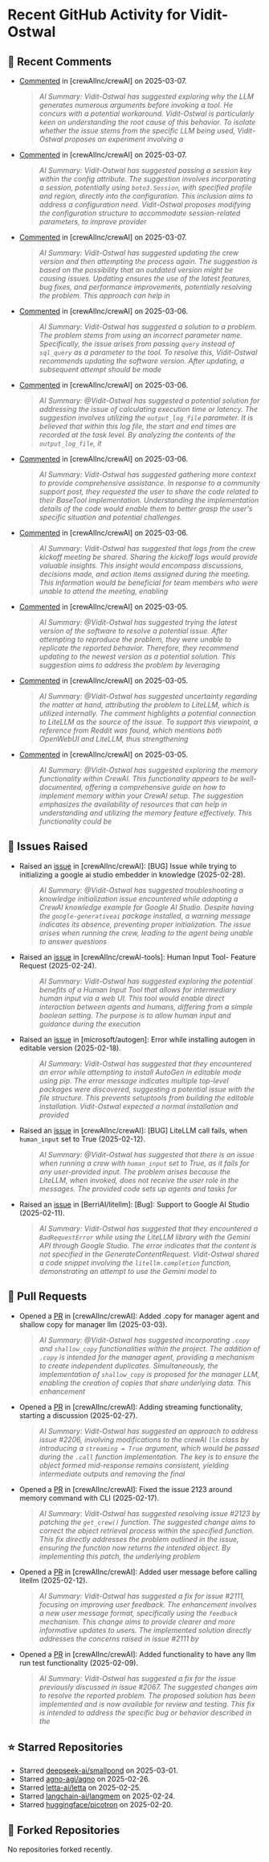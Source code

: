 # Recent GitHub Activity for Vidit-Ostwal

## 💬 Recent Comments
- [Commented](https://github.com/crewAIInc/crewAI/issues/2288#issuecomment-2706538369) in [crewAIInc/crewAI] on 2025-03-07.
  > *AI Summary: Vidit-Ostwal has suggested exploring why the LLM generates numerous arguments before invoking a tool. He concurs with a potential workaround. Vidit-Ostwal is particularly keen on understanding the root cause of this behavior. To isolate whether the issue stems from the specific LLM being used, Vidit-Ostwal proposes an experiment involving a*
- [Commented](https://github.com/crewAIInc/crewAI/issues/2299#issuecomment-2706530675) in [crewAIInc/crewAI] on 2025-03-07.
  > *AI Summary: Vidit-Ostwal has suggested passing a session key within the config attribute. The suggestion involves incorporating a session, potentially using `boto3.Session`, with specified profile and region, directly into the configuration. This inclusion aims to address a configuration need. Vidit-Ostwal proposes modifying the configuration structure to accommodate session-related parameters, to improve provider*
- [Commented](https://github.com/crewAIInc/crewAI/issues/1998#issuecomment-2706313002) in [crewAIInc/crewAI] on 2025-03-07.
  > *AI Summary: Vidit-Ostwal has suggested updating the crew version and then attempting the process again. The suggestion is based on the possibility that an outdated version might be causing issues. Updating ensures the use of the latest features, bug fixes, and performance improvements, potentially resolving the problem. This approach can help in*
- [Commented](https://github.com/crewAIInc/crewAI/issues/1866#issuecomment-2704446036) in [crewAIInc/crewAI] on 2025-03-06.
  > *AI Summary: Vidit-Ostwal has suggested a solution to a problem. The problem stems from using an incorrect parameter name. Specifically, the issue arises from passing `query` instead of `sql_query` as a parameter to the tool. To resolve this, Vidit-Ostwal recommends updating the software version. After updating, a subsequent attempt should be made*
- [Commented](https://github.com/crewAIInc/crewAI/issues/1875#issuecomment-2704429873) in [crewAIInc/crewAI] on 2025-03-06.
  > *AI Summary: @Vidit-Ostwal has suggested a potential solution for addressing the issue of calculating execution time or latency. The suggestion involves utilizing the `output_log_file` parameter. It is believed that within this log file, the start and end times are recorded at the task level. By analyzing the contents of the `output_log_file`, it*
- [Commented](https://github.com/crewAIInc/crewAI/issues/2288#issuecomment-2704377369) in [crewAIInc/crewAI] on 2025-03-06.
  > *AI Summary: Vidit-Ostwal has suggested gathering more context to provide comprehensive assistance. In response to a community support post, they requested the user to share the code related to their BaseTool implementation. Understanding the implementation details of the code would enable them to better grasp the user's specific situation and potential challenges.*
- [Commented](https://github.com/crewAIInc/crewAI/issues/2294#issuecomment-2704225087) in [crewAIInc/crewAI] on 2025-03-06.
  > *AI Summary: Vidit-Ostwal has suggested that logs from the crew kickoff meeting be shared. Sharing the kickoff logs would provide valuable insights. This insight would encompass discussions, decisions made, and action items assigned during the meeting. This information would be beneficial for team members who were unable to attend the meeting, enabling*
- [Commented](https://github.com/crewAIInc/crewAI/issues/1882#issuecomment-2701818692) in [crewAIInc/crewAI] on 2025-03-05.
  > *AI Summary: @Vidit-Ostwal has suggested trying the latest version of the software to resolve a potential issue. After attempting to reproduce the problem, they were unable to replicate the reported behavior. Therefore, they recommend updating to the newest version as a potential solution. This suggestion aims to address the problem by leveraging*
- [Commented](https://github.com/crewAIInc/crewAI/issues/2282#issuecomment-2701402365) in [crewAIInc/crewAI] on 2025-03-05.
  > *AI Summary: @Vidit-Ostwal has suggested uncertainty regarding the matter at hand, attributing the problem to LiteLLM, which is utilized internally. The comment highlights a potential connection to LiteLLM as the source of the issue. To support this viewpoint, a reference from Reddit was found, which mentions both OpenWebUI and LiteLLM, thus strengthening*
- [Commented](https://github.com/crewAIInc/crewAI/issues/2284#issuecomment-2701361461) in [crewAIInc/crewAI] on 2025-03-05.
  > *AI Summary: @Vidit-Ostwal has suggested exploring the memory functionality within CrewAI. This functionality appears to be well-documented, offering a comprehensive guide on how to implement memory within your CrewAI setup. The suggestion emphasizes the availability of resources that can help in understanding and utilizing the memory feature effectively. This functionality could be*

## 🐛 Issues Raised
- Raised an [issue](https://github.com/crewAIInc/crewAI/issues/2255) in [crewAIInc/crewAI]: [BUG] Issue while trying to initializing a google ai studio embedder in knowledge (2025-02-28).
  > *AI Summary: @Vidit-Ostwal has suggested troubleshooting a knowledge initialization issue encountered while adapting a CrewAI knowledge example for Google AI Studio. Despite having the `google-generativeai` package installed, a warning message indicates its absence, preventing proper initialization. The issue arises when running the crew, leading to the agent being unable to answer questions*
- Raised an [issue](https://github.com/crewAIInc/crewAI-tools/issues/223) in [crewAIInc/crewAI-tools]: Human Input Tool- Feature Request (2025-02-24).
  > *AI Summary: Vidit-Ostwal has suggested exploring the potential benefits of a Human Input Tool that allows for intermediary human input via a web UI. This tool would enable direct interaction between agents and humans, differing from a simple boolean setting. The purpose is to allow human input and guidance during the execution*
- Raised an [issue](https://github.com/microsoft/autogen/issues/5591) in [microsoft/autogen]: Error while installing autogen in editable version (2025-02-18).
  > *AI Summary: Vidit-Ostwal has suggested that they encountered an error while attempting to install AutoGen in editable mode using pip. The error message indicates multiple top-level packages were discovered, suggesting a potential issue with the file structure. This prevents setuptools from building the editable installation. Vidit-Ostwal expected a normal installation and provided*
- Raised an [issue](https://github.com/crewAIInc/crewAI/issues/2111) in [crewAIInc/crewAI]: [BUG] LiteLLM call fails, when `human_input` set to True (2025-02-12).
  > *AI Summary: @Vidit-Ostwal has suggested that there is an issue when running a crew with `human_input` set to True, as it fails for any user-provided input. The problem arises because the LiteLLM, when invoked, does not receive the user role in the messages. The provided code sets up agents and tasks for*
- Raised an [issue](https://github.com/BerriAI/litellm/issues/8467) in [BerriAI/litellm]: [Bug]: Support to Google AI Studio (2025-02-11).
  > *AI Summary: Vidit-Ostwal has suggested that they encountered a `BadRequestError` while using the LiteLLM library with the Gemini API through Google Studio. The error indicates that the content is not specified in the GenerateContentRequest. Vidit-Ostwal shared a code snippet involving the `litellm.completion` function, demonstrating an attempt to use the Gemini model to*

## 🚀 Pull Requests
- Opened a [PR](https://github.com/crewAIInc/crewAI/pull/2265) in [crewAIInc/crewAI]: Added .copy for manager agent and shallow copy for manager llm (2025-03-03).
  > *AI Summary: @Vidit-Ostwal has suggested incorporating `.copy` and `shallow_copy` functionalities within the project. The addition of `.copy` is intended for the manager agent, providing a mechanism to create independent duplicates. Simultaneously, the implementation of `shallow_copy` is proposed for the manager LLM, enabling the creation of copies that share underlying data. This enhancement*
- Opened a [PR](https://github.com/crewAIInc/crewAI/pull/2247) in [crewAIInc/crewAI]: Adding streaming functionality, starting a discussion (2025-02-27).
  > *AI Summary: Vidit-Ostwal has suggested an approach to address issue #2206, involving modifications to the crewAI `llm` class by introducing a `streaming = True` argument, which would be passed during the `.call` function implementation. The key is to ensure the object formed mid-response remains consistent, yielding intermediate outputs and removing the final*
- Opened a [PR](https://github.com/crewAIInc/crewAI/pull/2155) in [crewAIInc/crewAI]: Fixed the issue 2123 around memory command with CLI (2025-02-17).
  > *AI Summary: Vidit-Ostwal has suggested resolving issue #2123 by patching the `get_crew()` function. The suggested change aims to correct the object retrieval process within the specified function. This fix directly addresses the problem outlined in the issue, ensuring the function now returns the intended object. By implementing this patch, the underlying problem*
- Opened a [PR](https://github.com/crewAIInc/crewAI/pull/2112) in [crewAIInc/crewAI]: Added user message before calling litellm (2025-02-12).
  > *AI Summary: Vidit-Ostwal has suggested a fix for issue #2111, focusing on improving user feedback. The enhancement involves a new user message format, specifically using the `feedback` mechanism. This change aims to provide clearer and more informative updates to users. The implemented solution directly addresses the concerns raised in issue #2111 by*
- Opened a [PR](https://github.com/crewAIInc/crewAI/pull/2071) in [crewAIInc/crewAI]: Added functionality to have any llm run test functionality (2025-02-09).
  > *AI Summary: Vidit-Ostwal has suggested a fix for the issue previously discussed in issue #2067. The suggested changes aim to resolve the reported problem. The proposed solution has been implemented and is now available for review and testing. This fix is intended to address the specific bug or behavior described in the*

## ⭐ Starred Repositories
- Starred [deepseek-ai/smallpond](https://github.com/deepseek-ai/smallpond) on 2025-03-01.
- Starred [agno-agi/agno](https://github.com/agno-agi/agno) on 2025-02-26.
- Starred [letta-ai/letta](https://github.com/letta-ai/letta) on 2025-02-25.
- Starred [langchain-ai/langmem](https://github.com/langchain-ai/langmem) on 2025-02-24.
- Starred [huggingface/picotron](https://github.com/huggingface/picotron) on 2025-02-20.

## 🍴 Forked Repositories
No repositories forked recently.

